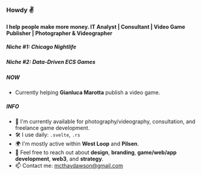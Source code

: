 ### Howdy ✌️

#### I help people make more money. IT Analyst | Consultant | Video Game Publisher | Photographer & Videographer
##### Niche #1: Chicago Nightlife
##### Niche #2: Data-Driven ECS Games

##### NOW

- Currently helping **Gianluca Marotta** publish a video game.

##### INFO

- 🏢 I'm currently available for photography/videography, consultation, and freelance game development. 
- 🛠 I use daily: `.svelte`, `.rs`
- 🌍 I'm mostly active within **West Loop** and **Pilsen**.
- 💬 Feel free to reach out about **design**, **branding**, **game/web/app development**, **web3**, and **strategy**.
- 📫 Contact me: mcthaydawson@gmail.com
